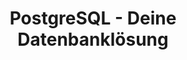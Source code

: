 ---
title: PostgreSQL - Deine Datenbanklösung
name: PostgreSQL
description: Erfahre, warum PostgreSQL die ideale Wahl für deine Datenbankanforderungen ist. Unsere PostgreSQL-Experten bieten umfassende Dienstleistungen und Lösungen.
ctaLabel: "Jetzt testen"
benefits:
  - title: "Leistungsstarke Datenbank"
    description: "PostgreSQL ist eine leistungsstarke und zuverlässige Open-Source-Datenbank, die auch mit großen Datenmengen mühelos umgehen kann."
    icon: "mdi:database"
  - title: "Erweiterbarkeit"
    description: "Erweitere deine Datenbank nach Bedarf mit zahlreichen Erweiterungen und Funktionen, um deine Anforderungen zu erfüllen."
    icon: "mdi:puzzle"
  - title: "Sicherheit und Datenschutz"
    description: "PostgreSQL legt großen Wert auf Sicherheit und Datenschutz, um deine Daten zu schützen und Compliance-Anforderungen zu erfüllen."
    icon: "mdi:security"
  - title: "Skalierbarkeit"
    description: "Skaliere deine Datenbank mühelos, um mit deinem Unternehmen zu wachsen, ohne Kompromisse bei der Leistung einzugehen."
    icon: "mdi:arrow-expand-all"
  - title: "Community-Unterstützung"
    description: "Profitiere von einer aktiven Community und Unterstützung durch Experten, um Antworten auf deine Fragen zu erhalten."
    icon: "mdi:account-multiple"
  - title: "Kostenlos und Open Source"
    description: "PostgreSQL ist eine kostenlose und Open-Source-Datenbanklösung, die dir Kosten spart und Flexibilität bietet."
    icon: "mdi:opensource"

whyChooseTool:
  eyebrow: "Warum PostgreSQL?"
  heading: "Die beste Wahl für deine Datenbankanforderungen"
  advantages: "Entdecke die Vorteile von PostgreSQL und warum es die optimale Datenbanklösung für dein Projekt ist."
  useCases:
    - title: "Webanwendungen"
      description: "Verwende PostgreSQL, um leistungsstarke und zuverlässige Datenbanken für deine Webanwendungen zu erstellen."
      icon: "mdi:web"
    - title: "E-Commerce-Plattformen"
      description: "Gestalte skalierbare E-Commerce-Plattformen mit PostgreSQL und verwalte große Produktkataloge und Bestellungen."
      icon: "mdi:cart"
      link: "https://www.postgresql.org/about/casestudies/vanten/"
    - title: "Geografische Informationssysteme (GIS)"
      description: "PostgreSQL ist ideal für GIS-Anwendungen und die Speicherung geografischer Daten."
      icon: "mdi:map"
    - title: "Unternehmensdatenbanken"
      description: "Nutze PostgreSQL, um Unternehmensdatenbanken zu erstellen und geschäftskritische Daten sicher zu speichern."
      icon: "mdi:briefcase"
    - title: "Forschungsprojekte"
      description: "Erfahre, wie PostgreSQL in Forschungsprojekten und wissenschaftlichen Anwendungen eingesetzt wird."
      icon: "mdi:flask"
      link: "https://www.postgresql.org/about/casestudies/shannonmedical/"

ctaSection:
  actionCall: "Bereit, PostgreSQL für deine Datenbanken zu nutzen? Teste es jetzt!"
  actionLabel: "Jetzt testen"

faq:
  heading: "Häufig gestellte Fragen zu PostgreSQL"
  questions:
    - question: "Was ist PostgreSQL?"
      answer: "PostgreSQL ist eine leistungsstarke Open-Source-Relationendatenbank, die für ihre Zuverlässigkeit und Erweiterbarkeit bekannt ist."
    - question: "Ist PostgreSQL sicher?"
      answer: "Ja, PostgreSQL legt großen Wert auf Sicherheit und Datenschutz und erfüllt wichtige Compliance-Anforderungen."
    - question: "Kann ich PostgreSQL kostenlos verwenden?"
      answer: "Ja, PostgreSQL ist eine kostenlose Open-Source-Datenbanklösung, die dir volle Kontrolle über deine Daten gibt."
    - question: "Gibt es Unterstützung und Schulungen für PostgreSQL?"
      answer: "Ja, es stehen professionelle Unterstützungsdienste und Schulungen zur Verfügung, um deine PostgreSQL-Projekte zu unterstützen."
    - question: "Wie skaliere ich meine PostgreSQL-Datenbank?"
      answer: "PostgreSQL bietet verschiedene Skalierungsoptionen, darunter Replikation und Partionierung, um mit deinem Wachstum Schritt zu halten."
    - question: "Welche Unternehmen nutzen PostgreSQL?"
      answer: "Viele renommierte Unternehmen setzen PostgreSQL erfolgreich in ihren Projekten ein. Siehe einige Fallstudien [hier](https://www.postgresql.org/about/case-studies/)."
    - question: "Kann ich PostgreSQL für Geodatenanwendungen verwenden?"
      answer: "Ja, PostgreSQL ist ideal für die Speicherung und Verwaltung geografischer Daten und wird in vielen GIS-Anwendungen eingesetzt."
    - question: "Welche Erweiterungen stehen für PostgreSQL zur Verfügung?"
      answer: "Es gibt eine breite Palette von Erweiterungen, die zusätzliche Funktionen und Funktionalitäten zu PostgreSQL hinzufügen können."
    - question: "Wie erhalte ich Unterstützung von der PostgreSQL-Community?"
      answer: "Die PostgreSQL-Community ist aktiv und hilft gerne bei Fragen und Problemen. Das [offizielle Forum](https://community.postgresql.org/) ist eine gute Anlaufstelle."
    - question: "Welche Version von PostgreSQL sollte ich verwenden?"
      answer: "Die neueste stabile Version von PostgreSQL wird empfohlen, um von den neuesten Funktionen und Sicherheitsupdates zu profitieren."
    - question: "Wie sichere ich meine PostgreSQL-Datenbank?"
      answer: "Es gibt bewährte Verfahren zur Sicherung deiner PostgreSQL-Datenbank. Hier sind einige [Empfehlungen](https://www.postgresql.org/docs/current/backup.html)."
---